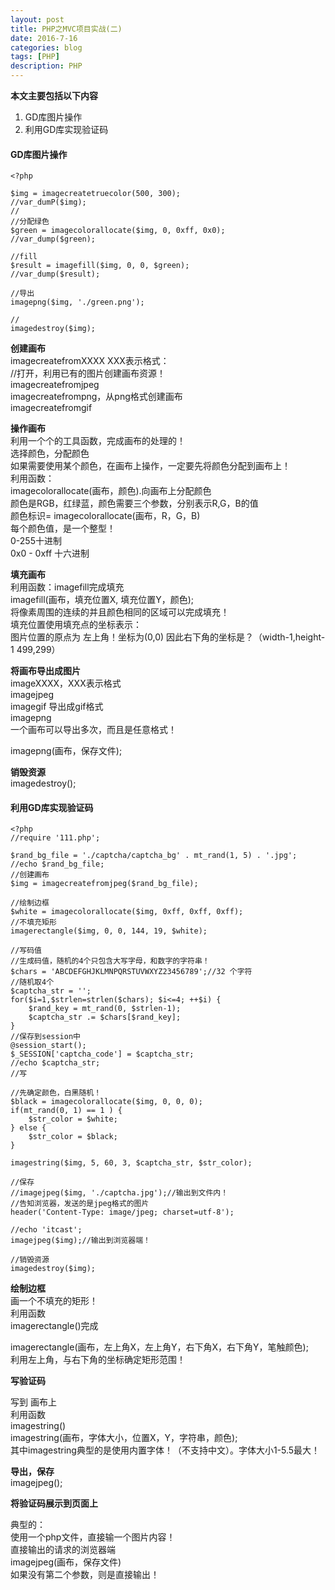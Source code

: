 ```yaml
---
layout: post
title: PHP之MVC项目实战(二)
date: 2016-7-16
categories: blog
tags: [PHP]
description: PHP
---
```


**本文主要包括以下内容**       

1. GD库图片操作           
2. 利用GD库实现验证码      

#### GD库图片操作      

```
<?php

$img = imagecreatetruecolor(500, 300);
//var_dumP($img);
//
//分配绿色
$green = imagecolorallocate($img, 0, 0xff, 0x0);
//var_dump($green);

//fill
$result = imagefill($img, 0, 0, $green);
//var_dump($result);

//导出
imagepng($img, './green.png');

//
imagedestroy($img);
```

**创建画布**          
imagecreatefromXXXX XXX表示格式：           
//打开，利用已有的图片创建画布资源！          
imagecreatefromjpeg           
imagecreatefrompng，从png格式创建画布        
imagecreatefromgif                    

**操作画布**        
利用一个个的工具函数，完成画布的处理的！              
选择颜色，分配颜色                  
如果需要使用某个颜色，在画布上操作，一定要先将颜色分配到画布上！         
利用函数：          
imagecolorallocate(画布，颜色).向画布上分配颜色     
颜色是RGB，红绿蓝，颜色需要三个参数，分别表示R,G，B的值        
颜色标识= imagecolorallocate(画布，R，G，B)           
每个颜色值，是一个整型！         
0-255十进制          
0x0 - 0xff 十六进制          


**填充画布**      
利用函数：imagefill完成填充    
imagefill(画布，填充位置X, 填充位置Y，颜色);     
将像素周围的连续的并且颜色相同的区域可以完成填充！     
填充位置使用填充点的坐标表示：      
图片位置的原点为 左上角！坐标为(0,0) 因此右下角的坐标是？（width-1,height-1 499,299）         

**将画布导出成图片**    
imageXXXX，XXX表示格式        
imagejpeg               
imagegif 导出成gif格式     
imagepng                                   
一个画布可以导出多次，而且是任意格式！         

imagepng(画布，保存文件); 

**销毁资源**       
imagedestroy();


#### 利用GD库实现验证码            

```
<?php
//require '111.php';

$rand_bg_file = './captcha/captcha_bg' . mt_rand(1, 5) . '.jpg';
//echo $rand_bg_file;
//创建画布
$img = imagecreatefromjpeg($rand_bg_file);

//绘制边框
$white = imagecolorallocate($img, 0xff, 0xff, 0xff);
//不填充矩形
imagerectangle($img, 0, 0, 144, 19, $white);

//写码值
//生成码值，随机的4个只包含大写字母，和数字的字符串！
$chars = 'ABCDEFGHJKLMNPQRSTUVWXYZ23456789';//32 个字符
//随机取4个
$captcha_str = '';
for($i=1,$strlen=strlen($chars); $i<=4; ++$i) {
	$rand_key = mt_rand(0, $strlen-1);
	$captcha_str .= $chars[$rand_key];
}
//保存到session中
@session_start();
$_SESSION['captcha_code'] = $captcha_str;
//echo $captcha_str;
//写

//先确定颜色，白黑随机！
$black = imagecolorallocate($img, 0, 0, 0);
if(mt_rand(0, 1) == 1 ) {
	$str_color = $white;
} else {
	$str_color = $black;
}

imagestring($img, 5, 60, 3, $captcha_str, $str_color);

//保存
//imagejpeg($img, './captcha.jpg');//输出到文件内！
//告知浏览器，发送的是jpeg格式的图片
header('Content-Type: image/jpeg; charset=utf-8');

//echo 'itcast';
imagejpeg($img);//输出到浏览器端！

//销毁资源
imagedestroy($img);
```

**绘制边框**      
画一个不填充的矩形！      
利用函数                
imagerectangle()完成                                                      

imagerectangle(画布，左上角X，左上角Y，右下角X，右下角Y，笔触颜色);         
利用左上角，与右下角的坐标确定矩形范围！           


**写验证码**      

写到 画布上        
利用函数        
imagestring()           
imagestring(画布，字体大小，位置X，Y，字符串，颜色);       
其中imagestring典型的是使用内置字体！（不支持中文）。字体大小1-5.5最大！            

**导出，保存**        
imagejpeg();   

**将验证码展示到页面上**

典型的：                              
使用一个php文件，直接输一个图片内容！         
直接输出的请求的浏览器端         
imagejpeg(画布，保存文件)               
如果没有第二个参数，则是直接输出！             

 




